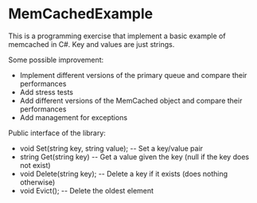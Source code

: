 MemCachedExample
================

This is a programming exercise that implement a basic example of memcached in C#. Key and values are just strings.

Some possible improvement:
  - Implement different versions of the primary queue and compare their performances
  - Add stress tests
  - Add different versions of the MemCached object and compare their performances
  - Add management for exceptions

Public interface of the library:
  - void Set(string key, string value); -- Set a key/value pair
  - string Get(string key)              -- Get a value given the key (null if the key does not exist)
  - void Delete(string key);            -- Delete a key if it exists (does nothing otherwise)
  - void Evict();                       -- Delete the oldest element
